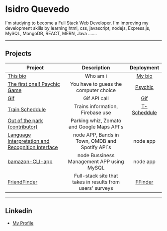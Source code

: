 # Isidro Quevedo
I'm studying to become a Full Stack Web Developer. I'm improving my development skills by learning html, css, javascript, nodejs, Express.js,    MySQL, MongoDB, REACT, MERN, Java .......

____

## Projects

| Project       | Description   | Deployment   |
| ------------- |:-------------:|:-------------:|
| [This bio](https://iquevedom.github.io/My_Bio/) | Who am i | [My bio](https://iquevedom.github.io/My_Bio/) |
| [The first one!! Psychic Game](https://iquevedom.github.io/Psychic-Game/) | You have to guess the computer choice | [Psychic](https://iquevedom.github.io/Psychic-Game/) |
| [Gif](https://iquevedom.github.io/Giphy_API/) | Gif API call | [Gif](https://iquevedom.github.io/Giphy_API/)  |
| [Train Scheddule](https://iquevedom.github.io/train_scheduler_assignment/)| Trains information, Firebase use | [T-Scheddule](https://iquevedom.github.io/train_scheduler_assignment/) |
| [Out of the park (contributor)](https://github.com/irishjedi77/Parking) | Parking whiz, Zomato and Google Maps API´s |  |
| [Language Interpretation and Recognition Interface](https://github.com/iquevedom/liri-node-app) | node APP, Bands in Town, OMDB and Spotify API´s | node app |
| [bamazon-CLI-app](https://github.com/iquevedom/bamazon-CLI-app) | node Bussiness Management APP using MySQL | node app |
| [FriendFinder](https://github.com/iquevedom/FriendFinder) | Full-stack site that takes in results from users' surveys | [FFinder](https://guarded-sands-81391.herokuapp.com) |
____

## Linkedin

* [My Profile](https://www.linkedin.com/in/isidro-quevedo/)